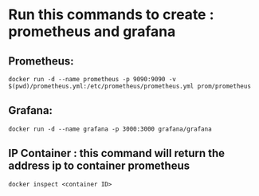 # Run this commands to create : prometheus and grafana

## Prometheus: 
    docker run -d --name prometheus -p 9090:9090 -v $(pwd)/prometheus.yml:/etc/prometheus/prometheus.yml prom/prometheus
## Grafana:
    docker run -d --name grafana -p 3000:3000 grafana/grafana

## IP Container : this command will return the address ip to container prometheus
    docker inspect <container ID>